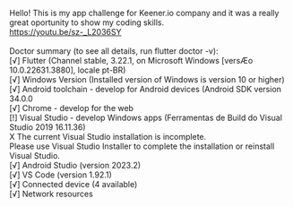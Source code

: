 Hello! This is my app challenge for Keener.io company and it was a really great oportunity to show my coding skills.<br />
https://youtu.be/sz-_L2036SY<br />
<br />
Doctor summary (to see all details, run flutter doctor -v):<br />
[√] Flutter (Channel stable, 3.22.1, on Microsoft Windows [versÆo 10.0.22631.3880], locale pt-BR)<br />
[√] Windows Version (Installed version of Windows is version 10 or higher)<br />
[√] Android toolchain - develop for Android devices (Android SDK version 34.0.0<br />
[√] Chrome - develop for the web<br />
[!] Visual Studio - develop Windows apps (Ferramentas de Build do Visual Studio 2019 16.11.36)<br />
    X The current Visual Studio installation is incomplete.<br />
      Please use Visual Studio Installer to complete the installation or reinstall Visual Studio.<br />
[√] Android Studio (version 2023.2)<br />
[√] VS Code (version 1.92.1)<br />
[√] Connected device (4 available)<br />
[√] Network resources<br />
